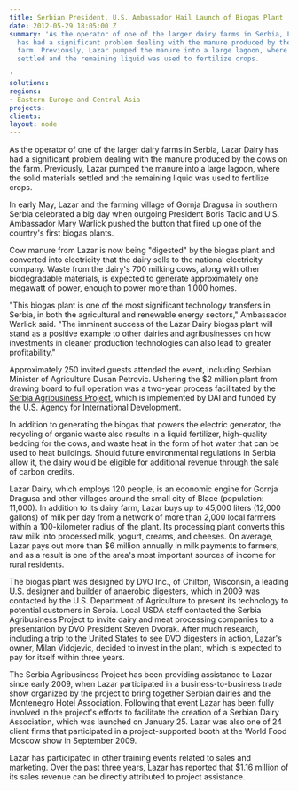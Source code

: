 ```yaml
---
title: Serbian President, U.S. Ambassador Hail Launch of Biogas Plant
date: 2012-05-29 18:05:00 Z
summary: 'As the operator of one of the larger dairy farms in Serbia, Lazar Dairy
  has had a significant problem dealing with the manure produced by the cows on the
  farm. Previously, Lazar pumped the manure into a large lagoon, where the solid materials
  settled and the remaining liquid was used to fertilize crops.

'
solutions: 
regions:
- Eastern Europe and Central Asia
projects: 
clients: 
layout: node
---
```


As the operator of one of the larger dairy farms in Serbia, Lazar Dairy has had a significant problem dealing with the manure produced by the cows on the farm. Previously, Lazar pumped the manure into a large lagoon, where the solid materials settled and the remaining liquid was used to fertilize crops.

In early May, Lazar and the farming village of Gornja Dragusa in southern Serbia celebrated a big day when outgoing President Boris Tadic and U.S. Ambassador Mary Warlick pushed the button that fired up one of the country's first biogas plants.

Cow manure from Lazar is now being "digested" by the biogas plant and converted into electricity that the dairy sells to the national electricity company. Waste from the dairy's 700 milking cows, along with other biodegradable materials, is expected to generate approximately one megawatt of power, enough to power more than 1,000 homes.

"This biogas plant is one of the most significant technology transfers in Serbia, in both the agricultural and renewable energy sectors," Ambassador Warlick said. "The imminent success of the Lazar Dairy biogas plant will stand as a positive example to other dairies and agribusinesses on how investments in cleaner production technologies can also lead to greater profitability."

Approximately 250 invited guests attended the event, including Serbian Minister of Agriculture Dusan Petrovic. Ushering the $2 million plant from drawing board to full operation was a two-year process facilitated by the [Serbia Agribusiness Project][1], which is implemented by DAI and funded by the U.S. Agency for International Development.

In addition to generating the biogas that powers the electric generator, the recycling of organic waste also results in a liquid fertilizer, high-quality bedding for the cows, and waste heat in the form of hot water that can be used to heat buildings. Should future environmental regulations in Serbia allow it, the dairy would be eligible for additional revenue through the sale of carbon credits.

Lazar Dairy, which employs 120 people, is an economic engine for Gornja Dragusa and other villages around the small city of Blace (population: 11,000). In addition to its dairy farm, Lazar buys up to 45,000 liters (12,000 gallons) of milk per day from a network of more than 2,000 local farmers within a 100-kilometer radius of the plant. Its processing plant converts this raw milk into processed milk, yogurt, creams, and cheeses. On average, Lazar pays out more than $6 million annually in milk payments to farmers, and as a result is one of the area's most important sources of income for rural residents.

The biogas plant was designed by DVO Inc., of Chilton, Wisconsin, a leading U.S. designer and builder of anaerobic digesters, which in 2009 was contacted by the U.S. Department of Agriculture to present its technology to potential customers in Serbia. Local USDA staff contacted the Serbia Agribusiness Project to invite dairy and meat processing companies to a presentation by DVO President Steven Dvorak. After much research, including a trip to the United States to see DVO digesters in action, Lazar's owner, Milan Vidojevic, decided to invest in the plant, which is expected to pay for itself within three years.

The Serbia Agribusiness Project has been providing assistance to Lazar since early 2009, when Lazar participated in a business-to-business trade show organized by the project to bring together Serbian dairies and the Montenegro Hotel Association. Following that event Lazar has been fully involved in the project's efforts to facilitate the creation of a Serbian Dairy Association, which was launched on January 25. Lazar was also one of 24 client firms that participated in a project-supported booth at the World Food Moscow show in September 2009.

Lazar has participated in other training events related to sales and marketing. Over the past three years, Lazar has reported that $1.16 million of its sales revenue can be directly attributed to project assistance.

[1]: /our-work/projects/serbia-serbian-agribusiness-project-sap
